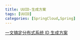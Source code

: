 ```yaml
---
title: UUID-生成方案
tags: [UUID]
categories: [SpringCloud,Spring]
---
```


[一文搞定分布式系统 ID 生成方案](https://mp.weixin.qq.com/s/JtxOvPoIIpGHhaXbz_Ii9A)

